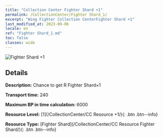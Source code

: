 ```yaml
---
title: "Collection Center Fighter Shard +1"
permalink: /CollectionCenter/Fighter Shard_1/
excerpt: "Wing Fighter Collection CenterFighter Shard +1"
last_modified_at: 2023-09-06
locale: en
ref: "Fighter Shard_1.md"
toc: false
classes: wide
---
```



![Fighter Shard +1](/images/cc/CC_Fighter_Shard_1.png)

## Details

  **Description:** Chance to get R Fighter Shard×1

  **Transport time:** 240

  **Maximum BP in time calculation:** 6000

  **Resource Level:** [1](/CollectionCenter/CC Resource +1/){: .btn .btn--info}

  **Resource Type:** [Fighter Shard](/CollectionCenter/CC Resource Fighter Shard/){: .btn .btn--info}

